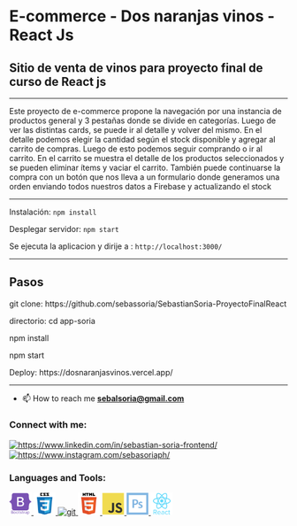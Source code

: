 <h1>E-commerce - Dos naranjas vinos - React Js</h1>
<h2>Sitio de venta de vinos para proyecto final de curso de React js</h2>
<hr>
<p>Este proyecto de e-commerce propone la navegación por una instancia de productos general y 3 pestañas donde se divide en categorías. Luego de ver las distintas cards, se puede ir al detalle y volver del mismo. En el detalle podemos elegir la cantidad según el stock disponible y agregar al carrito de compras. Luego de esto podemos seguir comprando o ir al carrito.
En el carrito se muestra el detalle de los productos seleccionados y se pueden eliminar ítems y vaciar el carrito. También puede continuarse la compra con un botón que nos lleva a un formulario donde generamos una orden enviando todos nuestros datos a Firebase y actualizando el stock</p>
<hr><p>Instalación: <code>npm install</code></p>
<p>Desplegar servidor: <code>npm start</code></p>
<p>Se ejecuta la aplicacion y dirije a : <code>http://localhost:3000/</code></p>
<hr>
<h2>Pasos</h2>
<p>git clone: https://github.com/sebassoria/SebastianSoria-ProyectoFinalReact</p>
<p>directorio: cd app-soria</p>
<p>npm install</p>
<p>npm start</p>
<p>Deploy: https://dosnaranjasvinos.vercel.app/</p>
<hr>



- 📫 How to reach me **sebalsoria@gmail.com**

<h3 align="left">Connect with me:</h3>
<p align="left">
<a href="https://linkedin.com/in/https://www.linkedin.com/in/sebastian-soria-frontend/" target="blank"><img align="center" src="https://raw.githubusercontent.com/rahuldkjain/github-profile-readme-generator/master/src/images/icons/Social/linked-in-alt.svg" alt="https://www.linkedin.com/in/sebastian-soria-frontend/" height="30" width="40" /></a>
<a href="https://instagram.com/https://www.instagram.com/sebasoriaph/" target="blank"><img align="center" src="https://raw.githubusercontent.com/rahuldkjain/github-profile-readme-generator/master/src/images/icons/Social/instagram.svg" alt="https://www.instagram.com/sebasoriaph/" height="30" width="40" /></a>
</p>

<h3 align="left">Languages and Tools:</h3>
<p align="left"> <a href="https://getbootstrap.com" target="_blank" rel="noreferrer"> <img src="https://raw.githubusercontent.com/devicons/devicon/master/icons/bootstrap/bootstrap-plain-wordmark.svg" alt="bootstrap" width="40" height="40"/> </a> <a href="https://www.w3schools.com/css/" target="_blank" rel="noreferrer"> <img src="https://raw.githubusercontent.com/devicons/devicon/master/icons/css3/css3-original-wordmark.svg" alt="css3" width="40" height="40"/> </a> <a href="https://git-scm.com/" target="_blank" rel="noreferrer"> <img src="https://www.vectorlogo.zone/logos/git-scm/git-scm-icon.svg" alt="git" width="40" height="40"/> </a> <a href="https://www.w3.org/html/" target="_blank" rel="noreferrer"> <img src="https://raw.githubusercontent.com/devicons/devicon/master/icons/html5/html5-original-wordmark.svg" alt="html5" width="40" height="40"/> </a> <a href="https://developer.mozilla.org/en-US/docs/Web/JavaScript" target="_blank" rel="noreferrer"> <img src="https://raw.githubusercontent.com/devicons/devicon/master/icons/javascript/javascript-original.svg" alt="javascript" width="40" height="40"/> </a> <a href="https://www.photoshop.com/en" target="_blank" rel="noreferrer"> <img src="https://raw.githubusercontent.com/devicons/devicon/master/icons/photoshop/photoshop-line.svg" alt="photoshop" width="40" height="40"/> </a> <a href="https://reactjs.org/" target="_blank" rel="noreferrer"> <img src="https://raw.githubusercontent.com/devicons/devicon/master/icons/react/react-original-wordmark.svg" alt="react" width="40" height="40"/> </a>  </p>
